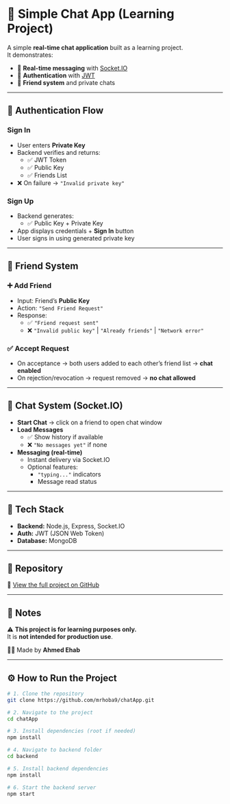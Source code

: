 # 🧩 Simple Chat App (Learning Project)

A simple **real-time chat application** built as a learning project.  
It demonstrates:  
- 🔄 **Real-time messaging** with [Socket.IO](https://socket.io/)  
- 🔐 **Authentication** with [JWT](https://jwt.io/)  
- 📂 **Friend system** and private chats  

---

## 🔐 Authentication Flow

### Sign In
- User enters **Private Key**
- Backend verifies and returns:
  - ✅ JWT Token  
  - ✅ Public Key  
  - ✅ Friends List  
- ❌ On failure → `"Invalid private key"`

### Sign Up
- Backend generates:
  - ✅ Public Key + Private Key  
- App displays credentials + **Sign In** button  
- User signs in using generated private key  

---

## 👥 Friend System

### ➕ Add Friend
- Input: Friend’s **Public Key**
- Action: `"Send Friend Request"`
- Response:
  - ✅ `"Friend request sent"`
  - ❌ `"Invalid public key"` | `"Already friends"` | `"Network error"`

### ✅ Accept Request
- On acceptance → both users added to each other’s friend list → **chat enabled**  
- On rejection/revocation → request removed → **no chat allowed**  

---

## 💬 Chat System (Socket.IO)

- **Start Chat** → click on a friend to open chat window  
- **Load Messages**  
  - ✅ Show history if available  
  - ❌ `"No messages yet"` if none  
- **Messaging (real-time)**  
  - Instant delivery via Socket.IO  
  - Optional features:  
    - `"typing..."` indicators  
    - Message read status  

---

## 🚀 Tech Stack

- **Backend:** Node.js, Express, Socket.IO  
- **Auth:** JWT (JSON Web Token)  
- **Database:** MongoDB  

---

## 📌 Repository
🔗 [View the full project on GitHub](https://github.com/mrhoba9/chatApp)

---

## 📝 Notes

⚠️ **This project is for learning purposes only.**  
It is **not intended for production use**.  

👨‍💻 Made by **Ahmed Ehab**

---

## ⚙️ How to Run the Project

```bash
# 1. Clone the repository
git clone https://github.com/mrhoba9/chatApp.git

# 2. Navigate to the project
cd chatApp

# 3. Install dependencies (root if needed)
npm install

# 4. Navigate to backend folder
cd backend

# 5. Install backend dependencies
npm install

# 6. Start the backend server
npm start
